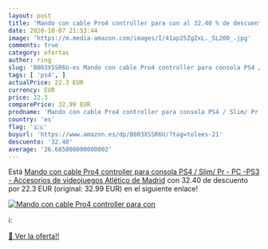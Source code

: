 ```yaml
---
layout: post
title: 'Mando con cable Pro4 controller para con al 32.40 % de descuento'
date: 2020-10-07 21:53:44
image: 'https://m.media-amazon.com/images/I/41ap25ZgZxL._SL200_.jpg'
comments: true
category: ofertas
author: ring
slug: 'B003XSSR6U-es Mando con cable Pro4 controller para consola PS4 / Slim/...'
tags: [ 'ps4', ]
actualPrice: 22.3 EUR
currency: EUR
price: 22.3
comparePrice: 32.99 EUR
prodname: 'Mando con cable Pro4 controller para consola PS4 / Slim/ Pr - PC -PS3 - Accesorios de videojuegos Atlético de Madrid'
country: 'es'
flag: '🇪🇸'
buyurl: 'https://www.amazon.es/dp/B003XSSR6U/?tag=tolees-21'
descuento: '32.40'
average: '26.685000000000002'
---
```


Está [Mando con cable Pro4 controller para consola PS4 / Slim/ Pr - PC -PS3 - Accesorios de videojuegos Atlético de Madrid](https://www.amazon.es/dp/B003XSSR6U/?tag=tolees-21) con 32.40 de descuento por 22.3 EUR (original: 32.99 EUR) en el siguiente enlace!

[![Mando con cable Pro4 controller para con](https://m.media-amazon.com/images/I/41ap25ZgZxL._SL200_.jpg)](https://www.amazon.es/dp/B003XSSR6U/?tag=tolees-21)

ℹ️:


[🛒 Ver la oferta!!](https://www.amazon.es/dp/B003XSSR6U/?tag=tolees-21)
